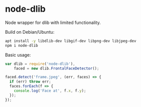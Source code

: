 node-dlib
=========

Node wrapper for dlib with limited functionality.

Build on Debian/Ubuntu:

```bash
apt install -y libdlib-dev libgif-dev libpng-dev libjpeg-dev
npm i node-dlib
```

Basic usage:

```js
var dlib = require('node-dlib'),
    faced = new dlib.FrontalFaceDetector();

faced.detect('frame.jpeg', (err, faces) => {
  if (err) throw err;
  faces.forEach(f => {
    console.log('Face at', f.x, f.y);
  });
});
```
